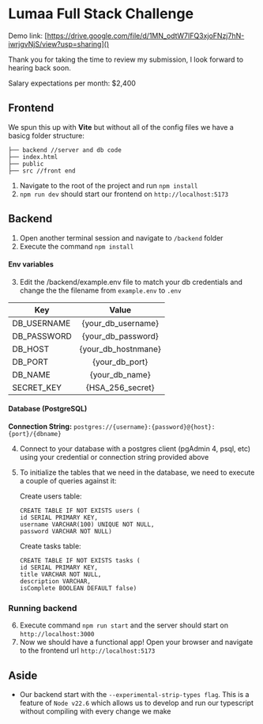 # Lumaa Full Stack Challenge

Demo link: [https://drive.google.com/file/d/1MN_odtW7IFQ3xjoFNzj7hN-iwrjgvNjS/view?usp=sharing]()

Thank you for taking the time to review my submission, I look forward to hearing back soon.

Salary expectations per month: $2,400

## Frontend

We spun this up with **Vite** but without all of the config files we have a basicg folder structure:

    ├── backend //server and db code
    ├── index.html
    ├── public
    ├── src //front end

1. Navigate to the root of the project and run ``npm install``
2. ``npm run dev`` should start our frontend on `http://localhost:5173`

## Backend

1. Open another terminal session and navigate to `/backend` folder
2. Execute the command `npm install`

#### Env variables

3. Edit the /backend/example.env file to match your db credentials and change the
   the filename from `example.env` to `.env`

| Key         |        Value        |
| ----------- | :-----------------: |
| DB_USERNAME | {your_db_username} |
| DB_PASSWORD | {your_db_password} |
| DB_HOST     | {your_db_hostnmane} |
| DB_PORT     |   {your_db_port}   |
| DB_NAME     |   {your_db_name}   |
| SECRET_KEY  |  {HSA_256_secret}  |

#### Database (PostgreSQL)

**Connection String:** `postgres://{username}:{password}@{host}:{port}/{dbname}`

4. Connect to your database with a postgres client (pgAdmin 4, psql, etc) using your credential or connection string provided above
5. To initialize the tables that we need in the database, we need to execute a couple of queries against it:

   Create users table:

   ```
   CREATE TABLE IF NOT EXISTS users (
   id SERIAL PRIMARY KEY,
   username VARCHAR(100) UNIQUE NOT NULL,
   password VARCHAR NOT NULL)
   ```

   Create tasks table:

   ```
   CREATE TABLE IF NOT EXISTS tasks (
   id SERIAL PRIMARY KEY,
   title VARCHAR NOT NULL,
   description VARCHAR,
   isComplete BOOLEAN DEFAULT false)
   ```

### Running backend

6. Execute command `npm run start` and the server should start on `http://localhost:3000`
7. Now we should have a functional app! Open your browser and navigate to the frontend url `http://localhost:5173`

## Aside

- Our backend start with the `--experimental-strip-types flag`. This is a feature of `Node v22.6` which allows us to develop and run our typescript without compiling with every change we make
